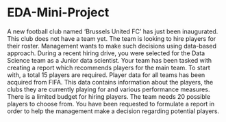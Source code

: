 # EDA-Mini-Project
A new football club named ‘Brussels United FC’ has just been inaugurated. This club does not have a team yet. The team is looking to hire players for their roster. Management wants to make such decisions using data-based approach. During a recent hiring drive, you were selected for the Data Science team as a Junior data scientist. Your team has been tasked with creating a report which recommends players for the main team. To start with, a total 15 players are required. Player data for all teams has been acquired from FIFA. This data contains information about the players, the clubs they are currently playing for and various performance measures. There is a limited budget for hiring players. The team needs 20 possible players to choose from. You have been requested to formulate a report in order to help the management make a decision regarding potential players.
